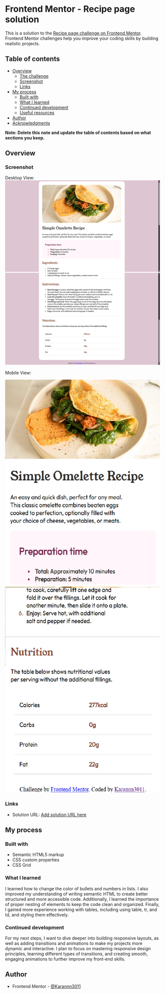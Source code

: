 # Frontend Mentor - Recipe page solution

This is a solution to the [Recipe page challenge on Frontend Mentor](https://www.frontendmentor.io/challenges/recipe-page-KiTsR8QQKm). Frontend Mentor challenges help you improve your coding skills by building realistic projects. 

## Table of contents

- [Overview](#overview)
  - [The challenge](#the-challenge)
  - [Screenshot](#screenshot)
  - [Links](#links)
- [My process](#my-process)
  - [Built with](#built-with)
  - [What I learned](#what-i-learned)
  - [Continued development](#continued-development)
  - [Useful resources](#useful-resources)
- [Author](#author)
- [Acknowledgments](#acknowledgments)

**Note: Delete this note and update the table of contents based on what sections you keep.**

## Overview

### Screenshot

Desktop View:
![](dd1.png)
![](dd2.png)

Mobile View:

![](mb1.png)
![](mb2.png)

### Links

- Solution URL: [Add solution URL here](https://your-solution-url.com)

## My process

### Built with

- Semantic HTML5 markup
- CSS custom properties
- CSS Grid


### What I learned

I learned how to change the color of bullets and numbers in lists. I also improved my understanding of writing semantic HTML to create better structured and more accessible code. Additionally, I learned the importance of proper nesting of elements to keep the code clean and organized. Finally, I gained more experience working with tables, including using table, tr, and td, and styling them effectively.

### Continued development

For my next steps, I want to dive deeper into building responsive layouts, as well as adding transitions and animations to make my projects more dynamic and interactive. I plan to focus on mastering responsive design principles, learning different types of transitions, and creating smooth, engaging animations to further improve my front-end skills.


## Author

- Frontend Mentor - [@Karannn3011](https://www.frontendmentor.io/profile/Karannn3011)
